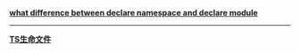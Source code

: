 **[what difference between declare namespace and declare module](https://stackoverflow.com/questions/41932585/what-is-the-difference-between-declare-namespace-and-declare-module)**

---

**[TS生命文件](https://jkchao.github.io/typescript-book-chinese/typings/ambient.html#%E5%A3%B0%E6%98%8E%E6%96%87%E4%BB%B6)**
